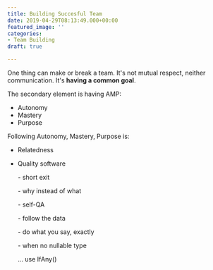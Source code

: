 ```yaml
---
title: Building Succesful Team
date: 2019-04-29T08:13:49.000+00:00
featured_image: ''
categories:
- Team Building
draft: true

---
```

One thing can make or break a team. It's not mutual respect, neither communication.<!--more-->
It's **having a common goal**.

The secondary element is having AMP:

* Autonomy
* Mastery
* Purpose

Following Autonomy, Mastery, Purpose is:

* Relatedness
* Quality software

  \- short exit

  \- why instead of what

  \- self-QA

  \- follow the data

  \- do what you say, exactly

  \- when no nullable type

  	... use IfAny()